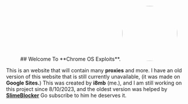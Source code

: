 <p align="center">
## Welcome To **Chrome OS Exploits**.

<img style="border-radius:50%" height="150px" src="https://raw.githubusercontent.com/i8mb/i8mb.github.io/main/image/Chrome.gif">

This is an website that will contain many **proxies** and more.
I have an old version of this website that is still currently unavailable, (it was made on **Google Sites.**)
This was created by **i8mb** (me.), and I am still working on this project since 8/10/2023, and the oldest version was helped by [**SlimeBlocker**](https://www.youtube.com/@slimeblocker) Go subscribe to him he deserves it.
